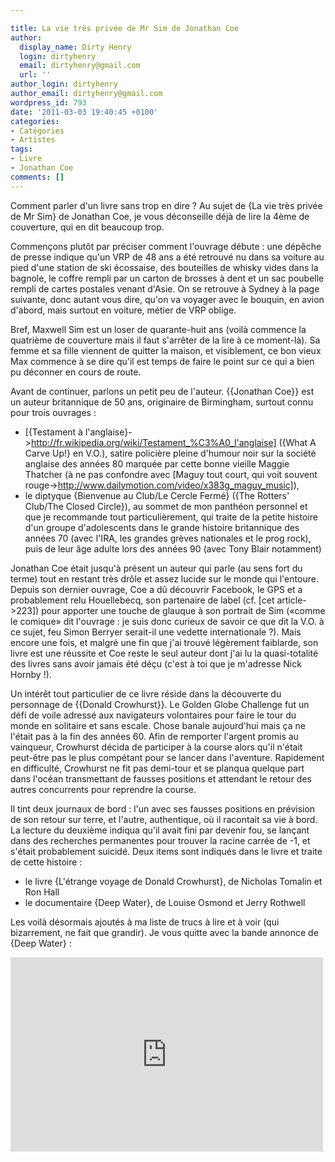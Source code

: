 ```yaml
---

title: La vie très privée de Mr Sim de Jonathan Coe
author:
  display_name: Dirty Henry
  login: dirtyhenry
  email: dirtyhenry@gmail.com
  url: ''
author_login: dirtyhenry
author_email: dirtyhenry@gmail.com
wordpress_id: 793
date: '2011-03-03 19:40:45 +0100'
categories:
- Catégories
- Artistes
tags:
- Livre
- Jonathan Coe
comments: []
---
```

Comment parler d'un livre sans trop en dire ? Au sujet de {La vie très privée de Mr Sim} de Jonathan Coe, je vous déconseille déjà de lire la 4ème de couverture, qui en dit beaucoup trop. 

Commençons plutôt par préciser comment l'ouvrage débute : une dépêche de presse indique qu'un VRP de 48 ans a été retrouvé nu dans sa voiture au pied d'une station de ski écossaise, des bouteilles de whisky vides dans la bagnole, le coffre rempli par un carton de brosses à dent et un sac poubelle rempli de cartes postales venant d'Asie. On se retrouve à Sydney à la page suivante, donc autant vous dire, qu'on va voyager avec le bouquin, en avion d'abord, mais surtout en voiture, métier de VRP oblige.

Bref, Maxwell Sim est un loser de quarante-huit ans (voilà commence la quatrième de couverture mais il faut s'arrêter de la lire à ce moment-là). Sa femme et sa fille viennent de quitter la maison, et visiblement, ce bon vieux Max commence à se dire qu'il est temps de faire le point sur ce qui a bien pu déconner en cours de route.

Avant de continuer, parlons un petit peu de l'auteur. {{Jonathan Coe}} est un auteur britannique de 50 ans, originaire de Birmingham, surtout connu pour trois ouvrages :
- [{Testament à l'anglaise}->http://fr.wikipedia.org/wiki/Testament_%C3%A0_l'anglaise] ({What A Carve Up!} en V.O.), satire policière pleine d'humour noir sur la société anglaise des années 80 marquée par cette bonne vieille Maggie Thatcher (à ne pas confondre avec [Maguy tout court, qui voit souvent rouge->http://www.dailymotion.com/video/x383g_maguy_music]), 
- le diptyque {Bienvenue au Club/Le Cercle Fermé} ({The Rotters' Club/The Closed Circle}), au sommet de mon panthéon personnel et que je recommande tout particulièrement, qui traite de la petite histoire d'un groupe d'adolescents dans le grande histoire britannique des années 70 (avec l'IRA, les grandes grèves nationales et le prog rock), puis de leur âge adulte lors des années 90 (avec Tony Blair notamment)

Jonathan Coe était jusqu'à présent un auteur qui parle (au sens fort du terme) tout en restant très drôle et assez lucide sur le monde qui l'entoure. Depuis son dernier ouvrage, Coe a dû découvrir Facebook, le GPS et a probablement relu Houellebecq, son partenaire de label (cf. [cet article->223]) pour apporter une touche de glauque à son portrait de Sim («comme le comique» dit l'ouvrage : je suis donc curieux de savoir ce que dit la V.O. à ce sujet, feu Simon Berryer serait-il une vedette internationale ?). Mais encore une fois, et malgré une fin que j'ai trouvé légèrement faiblarde, son livre est une réussite et Coe reste le seul auteur dont j'ai lu la quasi-totalité des livres sans avoir jamais été déçu (c'est à toi que je m'adresse Nick Hornby !).

Un intérêt tout particulier de ce livre réside dans la découverte du personnage de {{Donald Crowhurst}}. Le Golden Globe Challenge fut un défi de voile adressé aux navigateurs volontaires pour faire le tour du monde en solitaire et sans escale. Chose banale aujourd'hui mais ça ne l'était pas à la fin des années 60. Afin de remporter l'argent promis au vainqueur, Crowhurst décida de participer à la course alors qu'il n'était peut-être pas le plus compétant pour se lancer dans l'aventure. Rapidement en difficulté, Crowhurst ne fit pas demi-tour et se planqua quelque part dans l'océan transmettant de fausses positions et attendant le retour des autres concurrents pour reprendre la course. 

Il tint deux journaux de bord : l'un avec ses fausses positions en prévision de son retour sur terre, et l'autre, authentique, où il racontait sa vie à bord. La lecture du deuxième indiqua qu'il avait fini par devenir fou, se lançant dans des recherches permanentes pour trouver la racine carrée de -1, et s'était probablement suicidé. Deux items sont indiqués dans le livre et traite de cette histoire :
- le livre {L'étrange voyage de Donald Crowhurst}, de Nicholas Tomalin et Ron Hall
- le documentaire {Deep Water}, de Louise Osmond et Jerry Rothwell

Les voilà désormais ajoutés à ma liste de trucs à lire et à voir (qui bizarrement, ne fait que grandir). Je vous quitte avec la bande annonce de {Deep Water} :

<iframe title="YouTube video player" width="500" height="311" src="http://www.youtube.com/embed/ePAfjxI4rws?rel=0" frameborder="0" allowfullscreen></iframe>
